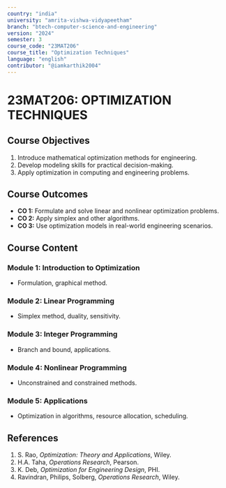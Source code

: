 ```yaml
---
country: "india"
university: "amrita-vishwa-vidyapeetham"
branch: "btech-computer-science-and-engineering"
version: "2024"
semester: 3
course_code: "23MAT206"
course_title: "Optimization Techniques"
language: "english"
contributor: "@iamkarthik2004"
---
```


# 23MAT206: OPTIMIZATION TECHNIQUES

## Course Objectives
1. Introduce mathematical optimization methods for engineering.
2. Develop modeling skills for practical decision-making.
3. Apply optimization in computing and engineering problems.

## Course Outcomes
* **CO 1:** Formulate and solve linear and nonlinear optimization problems.
* **CO 2:** Apply simplex and other algorithms.
* **CO 3:** Use optimization models in real-world engineering scenarios.

## Course Content

### Module 1: Introduction to Optimization
* Formulation, graphical method.

### Module 2: Linear Programming
* Simplex method, duality, sensitivity.

### Module 3: Integer Programming
* Branch and bound, applications.

### Module 4: Nonlinear Programming
* Unconstrained and constrained methods.

### Module 5: Applications
* Optimization in algorithms, resource allocation, scheduling.

## References
1. S. Rao, *Optimization: Theory and Applications*, Wiley.
2. H.A. Taha, *Operations Research*, Pearson.
3. K. Deb, *Optimization for Engineering Design*, PHI.
4. Ravindran, Philips, Solberg, *Operations Research*, Wiley.
